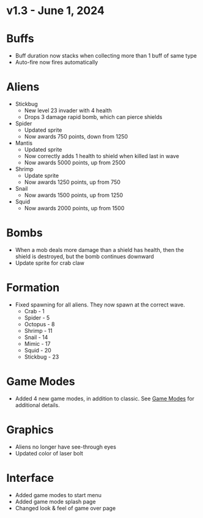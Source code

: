 # v1.3 - June 1, 2024

# Buffs
- Buff duration now stacks when collecting more than 1 buff of same type
- Auto-fire now fires automatically
  
# Aliens
- Stickbug
  - New level 23 invader with 4 health
  - Drops 3 damage rapid bomb, which can pierce shields
- Spider
  - Updated sprite
  - Now awards 750 points, down from 1250
- Mantis
  - Updated sprite
  - Now correctly adds 1 health to shield when killed last in wave
  - Now awards 5000 points, up from 2500
- Shrimp
  - Update sprite
  - Now awards 1250 points, up from 750
- Snail
  - Now awards 1500 points, up from 1250
- Squid
  - Now awards 2000 points, up from 1500

# Bombs
- When a mob deals more damage than a shield has health, then the shield is destroyed, but the bomb continues downward
- Update sprite for crab claw

# Formation
- Fixed spawning for all aliens. They now spawn at the correct wave.
  - Crab - 1
  - Spider - 5
  - Octopus - 8
  - Shrimp - 11
  - Snail - 14
  - Mimic - 17
  - Squid - 20
  - Stickbug - 23

# Game Modes
- Added 4 new game modes, in addition to classic. See [Game Modes](https://github.com/zteater/Terra-Force/blob/main/README.md#game-modes) for additional details.

# Graphics
- Aliens no longer have see-through eyes
- Updated color of laser bolt

# Interface
- Added game modes to start menu
- Added game mode splash page 
- Changed look & feel of game over page

